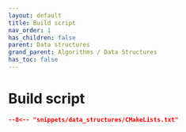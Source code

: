```yaml
---
layout: default
title: Build script
nav_order: 1
has_children: false
parent: Data structures
grand_parent: Algorithms / Data Structures
has_toc: false
---
```

# Build script

```cmake
--8<-- "snippets/data_structures/CMakeLists.txt"
```




